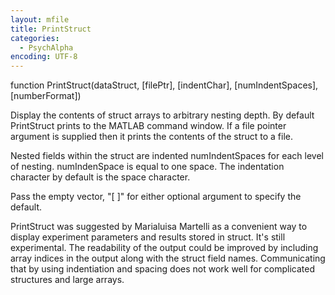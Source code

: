 ```yaml
---
layout: mfile
title: PrintStruct
categories:
  - PsychAlpha
encoding: UTF-8
---
```


function PrintStruct(dataStruct, [filePtr], [indentChar], [numIndentSpaces], [numberFormat])

Display the contents of struct arrays to arbitrary nesting depth.  By
default PrintStruct prints to the MATLAB command window. If a file
pointer argument is supplied then it prints the contents of the struct
to a file.

Nested fields within the struct are indented numIndentSpaces for each level
of nesting.  numIndenSpace is equal to one space.  The indentation character
by default is the space character.

Pass the empty vector, "[ ]" for either optional argument to specify
the default.

PrintStruct was suggested by Marialuisa Martelli as a convenient way to
display experiment parameters and results stored in struct. It's still
experimental.  The readability of the output could be improved by
including array indices in the output along with the struct field  names.
Communicating that by using indentiation and spacing does not work well
for complicated structures and large arrays.
